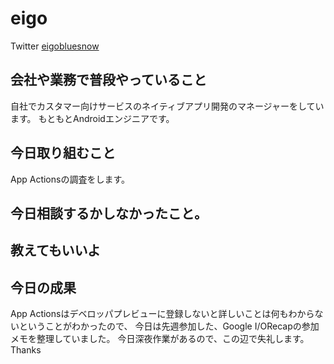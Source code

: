 # eigo
Twitter [eigobluesnow](https://twitter.com/eigobluesnow)

## 会社や業務で普段やっていること
自社でカスタマー向けサービスのネイティブアプリ開発のマネージャーをしています。
もともとAndroidエンジニアです。

## 今日取り組むこと
App Actionsの調査をします。

## 今日相談するかしなかったこと。

## 教えてもいいよ

## 今日の成果
App Actionsはデベロッパプレビューに登録しないと詳しいことは何もわからないということがわかったので、
今日は先週参加した、Google I/ORecapの参加メモを整理していました。
今日深夜作業があるので、この辺で失礼します。 Thanks
